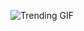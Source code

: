 
<!-- GIF_SECTION -->
![Trending GIF](https://media1.giphy.com/media/v1.Y2lkPThiYjIxNzcyeHM5ZG0zZWVkMG54MHJuaXE2YmlnNGlqeTkxb25vN2w4aG4xcG1vNiZlcD12MV9naWZzX3NlYXJjaCZjdD1n/oaDcc0LTCuIAiGYrzn/giphy.gif)
<!-- END_GIF_SECTION -->
